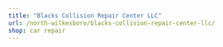 ```yaml
---
title: "Blacks Collision Repair Center LLC"
url: /north-wilkesboro/blacks-collision-repair-center-llc/
shop: car repair
---
```

